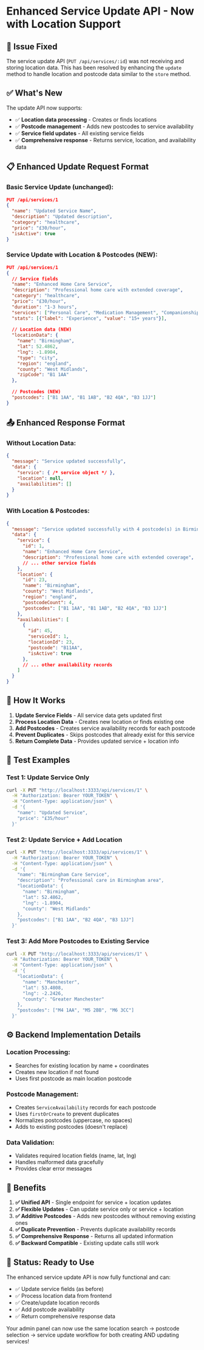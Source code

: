 # Enhanced Service Update API - Now with Location Support

## 🔧 **Issue Fixed**

The service update API (`PUT /api/services/:id`) was not receiving and storing location data. This has been resolved by enhancing the `update` method to handle location and postcode data similar to the `store` method.

## ✅ **What's New**

The update API now supports:
- ✅ **Location data processing** - Creates or finds locations
- ✅ **Postcode management** - Adds new postcodes to service availability
- ✅ **Service field updates** - All existing service fields
- ✅ **Comprehensive response** - Returns service, location, and availability data

## 📋 **Enhanced Update Request Format**

### **Basic Service Update (unchanged):**
```json
PUT /api/services/1
{
  "name": "Updated Service Name",
  "description": "Updated description",
  "category": "healthcare",
  "price": "£30/hour",
  "isActive": true
}
```

### **Service Update with Location & Postcodes (NEW):**
```json
PUT /api/services/1
{
  // Service fields
  "name": "Enhanced Home Care Service",
  "description": "Professional home care with extended coverage",
  "category": "healthcare",
  "price": "£30/hour",
  "duration": "1-3 hours",
  "services": ["Personal Care", "Medication Management", "Companionship"],
  "stats": [{"label": "Experience", "value": "15+ years"}],
  
  // Location data (NEW)
  "locationData": {
    "name": "Birmingham",
    "lat": 52.4862,
    "lng": -1.8904,
    "type": "city",
    "region": "england",
    "county": "West Midlands",
    "zipCode": "B1 1AA"
  },
  
  // Postcodes (NEW)
  "postcodes": ["B1 1AA", "B1 1AB", "B2 4QA", "B3 1JJ"]
}
```

## 📤 **Enhanced Response Format**

### **Without Location Data:**
```json
{
  "message": "Service updated successfully",
  "data": {
    "service": { /* service object */ },
    "location": null,
    "availabilities": []
  }
}
```

### **With Location & Postcodes:**
```json
{
  "message": "Service updated successfully with 4 postcode(s) in Birmingham",
  "data": {
    "service": {
      "id": 1,
      "name": "Enhanced Home Care Service",
      "description": "Professional home care with extended coverage",
      // ... other service fields
    },
    "location": {
      "id": 23,
      "name": "Birmingham",
      "county": "West Midlands",
      "region": "england",
      "postcodeCount": 4,
      "postcodes": ["B1 1AA", "B1 1AB", "B2 4QA", "B3 1JJ"]
    },
    "availabilities": [
      {
        "id": 45,
        "serviceId": 1,
        "locationId": 23,
        "postcode": "B11AA",
        "isActive": true
      },
      // ... other availability records
    ]
  }
}
```

## 🔄 **How It Works**

1. **Update Service Fields** - All service data gets updated first
2. **Process Location Data** - Creates new location or finds existing one
3. **Add Postcodes** - Creates service availability records for each postcode
4. **Prevent Duplicates** - Skips postcodes that already exist for this service
5. **Return Complete Data** - Provides updated service + location info

## 🧪 **Test Examples**

### Test 1: Update Service Only
```bash
curl -X PUT "http://localhost:3333/api/services/1" \
  -H "Authorization: Bearer YOUR_TOKEN" \
  -H "Content-Type: application/json" \
  -d '{
    "name": "Updated Service",
    "price": "£35/hour"
  }'
```

### Test 2: Update Service + Add Location
```bash
curl -X PUT "http://localhost:3333/api/services/1" \
  -H "Authorization: Bearer YOUR_TOKEN" \
  -H "Content-Type: application/json" \
  -d '{
    "name": "Birmingham Care Service",
    "description": "Professional care in Birmingham area",
    "locationData": {
      "name": "Birmingham",
      "lat": 52.4862,
      "lng": -1.8904,
      "county": "West Midlands"
    },
    "postcodes": ["B1 1AA", "B2 4QA", "B3 1JJ"]
  }'
```

### Test 3: Add More Postcodes to Existing Service
```bash
curl -X PUT "http://localhost:3333/api/services/1" \
  -H "Authorization: Bearer YOUR_TOKEN" \
  -H "Content-Type: application/json" \
  -d '{
    "locationData": {
      "name": "Manchester",
      "lat": 53.4808,
      "lng": -2.2426,
      "county": "Greater Manchester"
    },
    "postcodes": ["M4 1AA", "M5 2BB", "M6 3CC"]
  }'
```

## ⚙️ **Backend Implementation Details**

### **Location Processing:**
- Searches for existing location by name + coordinates
- Creates new location if not found
- Uses first postcode as main location postcode

### **Postcode Management:**
- Creates `ServiceAvailability` records for each postcode
- Uses `firstOrCreate` to prevent duplicates
- Normalizes postcodes (uppercase, no spaces)
- Adds to existing postcodes (doesn't replace)

### **Data Validation:**
- Validates required location fields (name, lat, lng)
- Handles malformed data gracefully
- Provides clear error messages

## 🎯 **Benefits**

1. **✅ Unified API** - Single endpoint for service + location updates
2. **✅ Flexible Updates** - Can update service only or service + location
3. **✅ Additive Postcodes** - Adds new postcodes without removing existing ones
4. **✅ Duplicate Prevention** - Prevents duplicate availability records
5. **✅ Comprehensive Response** - Returns all updated information
6. **✅ Backward Compatible** - Existing update calls still work

## 🚀 **Status: Ready to Use**

The enhanced service update API is now fully functional and can:
- ✅ Update service fields (as before)
- ✅ Process location data from frontend
- ✅ Create/update location records
- ✅ Add postcode availability 
- ✅ Return comprehensive response data

Your admin panel can now use the same location search → postcode selection → service update workflow for both creating AND updating services!